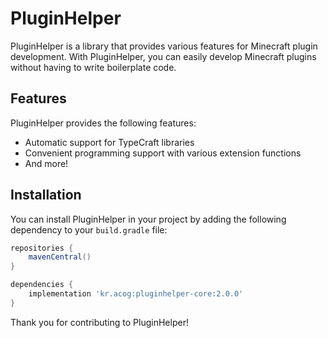 # PluginHelper

PluginHelper is a library that provides various features for Minecraft plugin development. With PluginHelper, you can easily develop Minecraft plugins without having to write boilerplate code.

## Features

PluginHelper provides the following features:

- Automatic support for TypeCraft libraries
- Convenient programming support with various extension functions
- And more!

## Installation

You can install PluginHelper in your project by adding the following dependency to your `build.gradle` file:

```gradle
repositories {
    mavenCentral()
}

dependencies {
    implementation 'kr.acog:pluginhelper-core:2.0.0'
}
```


Thank you for contributing to PluginHelper!